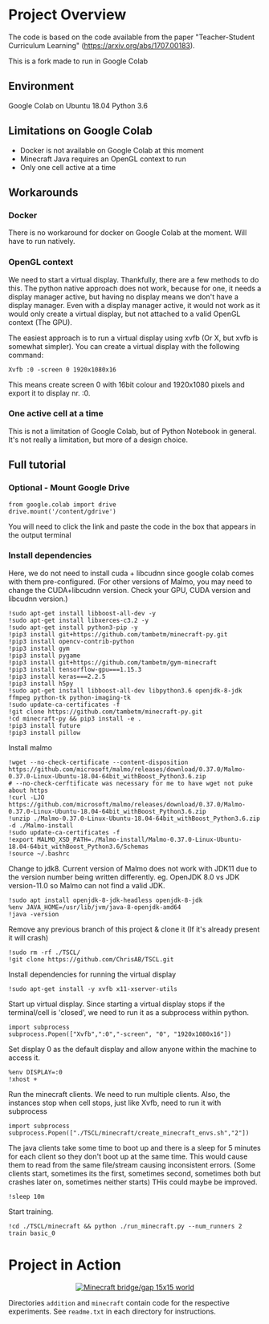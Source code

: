 # Project Overview

The code is based on the code available from the  paper "Teacher-Student Curriculum Learning" (https://arxiv.org/abs/1707.00183).

This is a fork made to run in Google Colab

## Environment

Google Colab on Ubuntu 18.04
Python 3.6

## Limitations on Google Colab

- Docker is not available on Google Colab at this moment
- Minecraft Java requires an OpenGL context to run
- Only one cell active at a time

## Workarounds

### Docker

There is no workaround for docker on Google Colab at the moment. Will have to run natively.

### OpenGL context

We need to start a virtual display. Thankfully, there are a few methods to do this.
The python native approach does not work, because for one, it needs a display manager active, but having no display means we don't have a display manager.
Even with a display manager active, it would not work as it would only create a virtual display, but not attached to a valid OpenGL context (The GPU).

The easiest approach is to run a virtual display using xvfb (Or X, but xvfb is somewhat simpler). You can create a virtual display with the following command:
```
Xvfb :0 -screen 0 1920x1080x16
``` 
This means create screen 0 with 16bit colour and 1920x1080 pixels and export it to display nr. :0.

### One active cell at a time

This is not a limitation of Google Colab, but of Python Notebook in general. It's not really a limitation, but more of a design choice.

## Full tutorial

### Optional - Mount Google Drive

```
from google.colab import drive
drive.mount('/content/gdrive')
```

You will need to click the link and paste the code in the box that appears in the output terminal

### Install dependencies

Here, we do not need to install cuda + libcudnn since google colab comes with them pre-configured. (For other versions of Malmo, you may need to change the CUDA+libcudnn version. Check your GPU, CUDA version and libcudnn version.)

```
!sudo apt-get install libboost-all-dev -y
!sudo apt-get install libxerces-c3.2 -y
!sudo apt-get install python3-pip -y
!pip3 install git+https://github.com/tambetm/minecraft-py.git
!pip3 install opencv-contrib-python   
!pip3 install gym
!pip3 install pygame
!pip3 install git+https://github.com/tambetm/gym-minecraft
!pip3 install tensorflow-gpu===1.15.3
!pip3 install keras===2.2.5
!pip3 install h5py
!sudo apt-get install libboost-all-dev libpython3.6 openjdk-8-jdk ffmpeg python-tk python-imaging-tk
!sudo update-ca-certificates -f
!git clone https://github.com/tambetm/minecraft-py.git
!cd minecraft-py && pip3 install -e .
!pip3 install future
!pip3 install pillow
```

Install malmo

```
!wget --no-check-certificate --content-disposition https://github.com/microsoft/malmo/releases/download/0.37.0/Malmo-0.37.0-Linux-Ubuntu-18.04-64bit_withBoost_Python3.6.zip
# --no-check-cerftificate was necessary for me to have wget not puke about https
!curl -LJO https://github.com/microsoft/malmo/releases/download/0.37.0/Malmo-0.37.0-Linux-Ubuntu-18.04-64bit_withBoost_Python3.6.zip
!unzip ./Malmo-0.37.0-Linux-Ubuntu-18.04-64bit_withBoost_Python3.6.zip -d ./Malmo-install
!sudo update-ca-certificates -f
!export MALMO_XSD_PATH=./Malmo-install/Malmo-0.37.0-Linux-Ubuntu-18.04-64bit_withBoost_Python3.6/Schemas
!source ~/.bashrc
```

Change to jdk8. Current version of Malmo does not work with JDK11 due to the version number being written differently.
eg.
OpenJDK 8.0 vs JDK version-11.0 so Malmo can not find a valid JDK.
```
!sudo apt install openjdk-8-jdk-headless openjdk-8-jdk
%env JAVA_HOME=/usr/lib/jvm/java-8-openjdk-amd64
!java -version
```

Remove any previous branch of this project & clone it (If it's already present it will crash)

```
!sudo rm -rf ./TSCL/
!git clone https://github.com/ChrisAB/TSCL.git
```

Install dependencies for running the virtual display

```
!sudo apt-get install -y xvfb x11-xserver-utils 
```

Start up virtual display. Since starting a virtual display stops if the terminal/cell is 'closed', we need to run it as a subprocess within python.
```
import subprocess
subprocess.Popen(["Xvfb",":0","-screen", "0", "1920x1080x16"])
```

Set display 0 as the default display and allow anyone within the machine to access it.
```
%env DISPLAY=:0
!xhost +
```

Run the minecraft clients. We need to run multiple clients. Also, the instances stop when cell stops, just like Xvfb, need to run it with subprocess
```
import subprocess
subprocess.Popen(["./TSCL/minecraft/create_minecraft_envs.sh","2"])
```

The java clients take some time to boot up and there is a sleep for 5 minutes for each client so they don't boot up at the same time. This would cause them to read from the same file/stream causing inconsistent errors. (Some clients start, sometimes its the first, sometimes second, sometimes both but crashes later on, sometimes neither starts) THis could maybe be improved.
```
!sleep 10m
```

Start training.
```
!cd ./TSCL/minecraft && python ./run_minecraft.py --num_runners 2 train basic_0
```

# Project in Action

<p align="center">
<a href="http://www.youtube.com/watch?v=cada0d_aDIc" title="Minecraft bridge/gap 15x15 world"><img src="http://img.youtube.com/vi/cada0d_aDIc/0.jpg" alt="Minecraft bridge/gap 15x15 world"/></a>
</p>

Directories `addition` and `minecraft` contain code for the respective experiments. See `readme.txt` in each directory for instructions.
